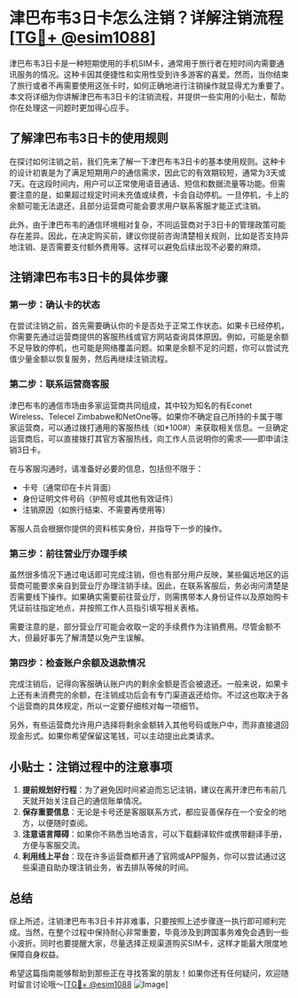 # 津巴布韦3日卡怎么注销？详解注销流程[[TG💪+ @esim1088](https://t.me/s/esim1088)]

津巴布韦3日卡是一种短期使用的手机SIM卡，通常用于旅行者在短时间内需要通讯服务的情况。这种卡因其便捷性和实用性受到许多游客的喜爱。然而，当你结束了旅行或者不再需要使用这张卡时，如何正确地进行注销操作就显得尤为重要了。本文将详细为你讲解津巴布韦3日卡的注销流程，并提供一些实用的小贴士，帮助你在处理这一问题时更加得心应手。

## 了解津巴布韦3日卡的使用规则

在探讨如何注销之前，我们先来了解一下津巴布韦3日卡的基本使用规则。这种卡的设计初衷是为了满足短期用户的通信需求，因此它的有效期较短，通常为3天或7天。在这段时间内，用户可以正常使用语音通话、短信和数据流量等功能。但需要注意的是，如果超过规定时间未充值或续费，卡会自动停机。一旦停机，卡上的余额可能无法退还，且部分运营商可能会要求用户联系客服才能正式注销。

此外，由于津巴布韦的通信环境相对复杂，不同运营商对于3日卡的管理政策可能存在差异。因此，在决定购买前，建议你提前咨询清楚相关规则，比如是否支持异地注销、是否需要支付额外费用等。这样可以避免后续出现不必要的麻烦。

## 注销津巴布韦3日卡的具体步骤

### 第一步：确认卡的状态

在尝试注销之前，首先需要确认你的卡是否处于正常工作状态。如果卡已经停机，你需要先通过运营商提供的客服热线或官方网站查询具体原因。例如，可能是余额不足导致的停机，也可能是网络覆盖问题。如果是余额不足的问题，你可以尝试充值少量金额以恢复服务，然后再继续注销流程。

### 第二步：联系运营商客服

津巴布韦的通信市场由多家运营商共同组成，其中较为知名的有Econet Wireless、Telecel Zimbabwe和NetOne等。如果你不确定自己所持的卡属于哪家运营商，可以通过拨打通用的客服热线（如*100#）来获取相关信息。一旦确定运营商后，可以直接拨打其官方客服热线，向工作人员说明你的需求——即申请注销3日卡。

在与客服沟通时，请准备好必要的信息，包括但不限于：

- 卡号（通常印在卡片背面）
- 身份证明文件号码（护照号或其他有效证件）
- 注销原因（如旅行结束、不需要再使用等）

客服人员会根据你提供的资料核实身份，并指导下一步的操作。

### 第三步：前往营业厅办理手续

虽然很多情况下通过电话即可完成注销，但也有部分用户反映，某些偏远地区的运营商可能要求亲自到营业厅办理注销手续。因此，在联系客服后，务必询问清楚是否需要线下操作。如果确实需要前往营业厅，则需携带本人身份证件以及原始购卡凭证前往指定地点，并按照工作人员指引填写相关表格。

需要注意的是，部分营业厅可能会收取一定的手续费作为注销费用。尽管金额不大，但最好事先了解清楚以免产生误解。

### 第四步：检查账户余额及退款情况

完成注销后，记得向客服确认账户内的剩余金额是否会被退还。一般来说，如果卡上还有未消费完的余额，在注销成功后会有专门渠道返还给你。不过这也取决于各个运营商的具体规定，所以一定要仔细核对每一项细节。

另外，有些运营商允许用户选择将剩余金额转入其他号码或账户中，而非直接退回现金形式。如果你希望保留这笔钱，可以主动提出此类请求。

## 小贴士：注销过程中的注意事项

1. **提前规划好行程**：为了避免因时间紧迫而忘记注销，建议在离开津巴布韦前几天就开始关注自己的通信账单情况。
2. **保存重要信息**：无论是卡号还是客服联系方式，都应妥善保存在一个安全的地方，以便随时查阅。
3. **注意语言障碍**：如果你不熟悉当地语言，可以下载翻译软件或携带翻译手册，方便与客服交流。
4. **利用线上平台**：现在许多运营商都开通了官网或APP服务，你可以尝试通过这些渠道自助办理注销业务，省去排队等候的时间。

## 总结

综上所述，注销津巴布韦3日卡并非难事，只要按照上述步骤逐一执行即可顺利完成。当然，在整个过程中保持耐心非常重要，毕竟涉及到跨国事务难免会遇到一些小波折。同时也要提醒大家，尽量选择正规渠道购买SIM卡，这样才能最大限度地保障自身权益。

希望这篇指南能够帮助到那些正在寻找答案的朋友！如果你还有任何疑问，欢迎随时留言讨论哦～[[TG💪+ @esim1088](https://t.me/s/esim1088) ![Image](https://i.postimg.cc/4NQfJmqS/Snipaste-2025-05-13-00-14-12.png)]